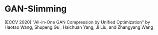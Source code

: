 # GAN-Slimming
[ECCV 2020] "All-in-One GAN Compression by Unified Optimization" by Haotao Wang, Shupeng Gui, Haichuan Yang, Ji Liu, and Zhangyang Wang

